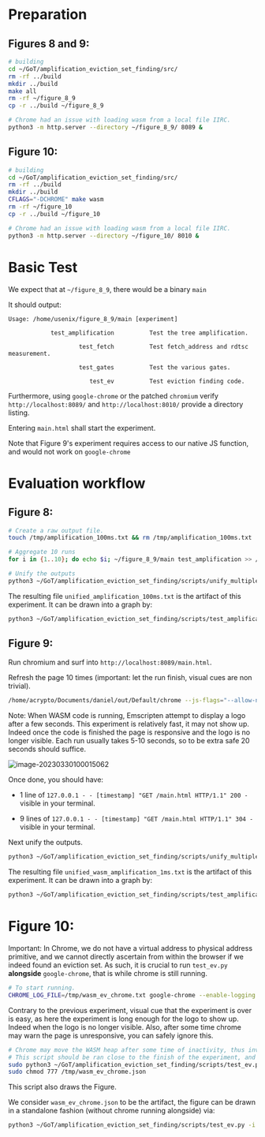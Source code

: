 # Preparation

## Figures 8 and 9:

```bash
# building
cd ~/GoT/amplification_eviction_set_finding/src/
rm -rf ../build
mkdir ../build
make all
rm -rf ~/figure_8_9
cp -r ../build ~/figure_8_9

# Chrome had an issue with loading wasm from a local file IIRC.
python3 -m http.server --directory ~/figure_8_9/ 8089 &
```

## Figure 10:

```bash
# building
cd ~/GoT/amplification_eviction_set_finding/src/
rm -rf ../build
mkdir ../build
CFLAGS="-DCHROME" make wasm
rm -rf ~/figure_10
cp -r ../build ~/figure_10

# Chrome had an issue with loading wasm from a local file IIRC.
python3 -m http.server --directory ~/figure_10/ 8010 &
```

# Basic Test

We expect that at `~/figure_8_9`, there would be a binary `main`

It should output:

```
Usage: /home/usenix/figure_8_9/main [experiment]

            test_amplification          Test the tree amplification.

                    test_fetch          Test fetch_address and rdtsc measurement.

                    test_gates          Test the various gates.

                       test_ev          Test eviction finding code.
```

Furthermore, using `google-chrome` or the patched `chromium` verify `http://localhost:8089/` and `http://localhost:8010/` provide a directory listing.

Entering `main.html` shall start the experiment.

Note that Figure 9's experiment requires access to our native JS function, and would not work on `google-chrome`

# Evaluation workflow

## Figure 8:

```bash
# Create a raw output file.
touch /tmp/amplification_100ms.txt && rm /tmp/amplification_100ms.txt

# Aggregate 10 runs
for i in {1..10}; do echo $i; ~/figure_8_9/main test_amplification >> /tmp/amplification_100ms.txt; done

# Unify the outputs
python3 ~/GoT/amplification_eviction_set_finding/scripts/unify_multiple_test_amplification_graph.py /tmp/amplification_100ms.txt /tmp/unified_amplification_100ms.txt
```

The resulting file `unified_amplification_100ms.txt` is the artifact of this experiment. It can be drawn into a graph by:

```bash
python3 ~/GoT/amplification_eviction_set_finding/scripts/test_amplification_graph.py -i /tmp/unified_amplification_100ms.txt
```

## Figure 9:

Run chromium and surf into `http://localhost:8089/main.html`.

Refresh the page 10 times (important: let the run finish, visual cues are non trivial).

```bash
/home/acrypto/Documents/daniel/out/Default/chrome --js-flags="--allow-natives-syntax" http://localhost:8089/main.html 2>/tmp/wasm_amplification_1ms.txt
```

Note: When WASM code is running, Emscripten attempt to display a logo after a few seconds. This experiment is relatively fast, it may not show up. Indeed once the code is finished the page is responsive and the logo is no longer visible. Each run usually takes 5-10 seconds, so to be extra safe 20 seconds should suffice.

![image-20230330100015062](https://i.imgur.com/PQxVqYz.png)

Once done, you should have:

* 1 line of `127.0.0.1 - - [timestamp] "GET /main.html HTTP/1.1" 200 -` visible in your terminal.

* 9 lines of `127.0.0.1 - - [timestamp] "GET /main.html HTTP/1.1" 304 -` visible in your terminal.

Next unify the outputs.

```bash
python3 ~/GoT/amplification_eviction_set_finding/scripts/unify_multiple_test_amplification_graph.py /tmp/wasm_amplification_1ms.txt /tmp/unified_wasm_amplification_1ms.txt
```

The resulting file `unified_wasm_amplification_1ms.txt` is the artifact of this experiment. It can be drawn into a graph by:

```bash
python3 ~/GoT/amplification_eviction_set_finding/scripts/test_amplification_graph.py -i /tmp/unified_wasm_amplification_1ms.txt
```

# Figure 10:

Important: In Chrome, we do not have a virtual address to physical address primitive, and we cannot directly ascertain from within the browser if we indeed found an eviction set. As such, it is crucial to run `test_ev.py` **alongside** `google-chrome`, that is while chrome is still running.

```bash
# To start running.
CHROME_LOG_FILE=/tmp/wasm_ev_chrome.txt google-chrome --enable-logging --v=0 http://localhost:8010/main.html &
```

Contrary to the previous experiment, visual cue that the experiment is over is easy, as here the experiment is long enough for the logo to show up. Indeed when the logo is no longer visible. Also, after some time chrome may warn the page is unresponsive, you can safely ignore this.

```bash
# Chrome may move the WASM heap after some time of inactivity, thus invalidating the offsets printed out during the run.
# This script should be ran close to the finish of the experiment, and while google-chrome is still running!
sudo python3 ~/GoT/amplification_eviction_set_finding/scripts/test_ev.py -i /tmp/wasm_ev_chrome.txt -o /tmp/wasm_ev_chrome.json
sudo chmod 777 /tmp/wasm_ev_chrome.json
```

This script also draws the Figure.

We consider `wasm_ev_chrome.json` to be the artifact, the figure can be drawn in a standalone fashion (without chrome running alongside) via:

```bash
python3 ~/GoT/amplification_eviction_set_finding/scripts/test_ev.py -i /tmp/wasm_ev_chrome.json --from-json
```
